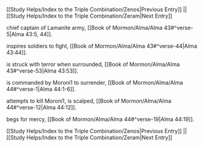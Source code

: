 [[Study Helps/Index to the Triple Combination/Zenos|Previous Entry]]  ||  [[Study Helps/Index to the Triple Combination/Zeram|Next Entry]]

 chief captain of Lamanite army, [[Book of Mormon/Alma/Alma 43#^verse-5|Alma 43:5, 44]].

 inspires soldiers to fight, [[Book of Mormon/Alma/Alma 43#^verse-44|Alma 43:44]].

 is struck with terror when surrounded, [[Book of Mormon/Alma/Alma 43#^verse-53|Alma 43:53]].

 is commanded by Moroni1 to surrender, [[Book of Mormon/Alma/Alma 44#^verse-1|Alma 44:1-6]].

 attempts to kill Moroni1, is scalped, [[Book of Mormon/Alma/Alma 44#^verse-12|Alma 44:12]].

 begs for mercy, [[Book of Mormon/Alma/Alma 44#^verse-19|Alma 44:19]].

[[Study Helps/Index to the Triple Combination/Zenos|Previous Entry]]  ||  [[Study Helps/Index to the Triple Combination/Zeram|Next Entry]]